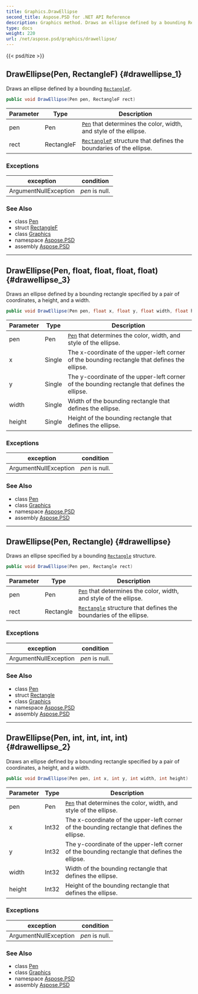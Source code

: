 ```yaml
---
title: Graphics.DrawEllipse
second_title: Aspose.PSD for .NET API Reference
description: Graphics method. Draws an ellipse defined by a bounding RectangleF
type: docs
weight: 220
url: /net/aspose.psd/graphics/drawellipse/
---
```

{{< psd/tize >}}
## DrawEllipse(Pen, RectangleF) {#drawellipse_1}

Draws an ellipse defined by a bounding [`RectangleF`](../../rectanglef/).

```csharp
public void DrawEllipse(Pen pen, RectangleF rect)
```

| Parameter | Type | Description |
| --- | --- | --- |
| pen | Pen | [`Pen`](../../pen/) that determines the color, width, and style of the ellipse. |
| rect | RectangleF | [`RectangleF`](../../rectanglef/) structure that defines the boundaries of the ellipse. |

### Exceptions

| exception | condition |
| --- | --- |
| ArgumentNullException | *pen* is null. |

### See Also

* class [Pen](../../pen/)
* struct [RectangleF](../../rectanglef/)
* class [Graphics](../)
* namespace [Aspose.PSD](../../../aspose.psd/)
* assembly [Aspose.PSD](../../../)

---

## DrawEllipse(Pen, float, float, float, float) {#drawellipse_3}

Draws an ellipse defined by a bounding rectangle specified by a pair of coordinates, a height, and a width.

```csharp
public void DrawEllipse(Pen pen, float x, float y, float width, float height)
```

| Parameter | Type | Description |
| --- | --- | --- |
| pen | Pen | [`Pen`](../../pen/) that determines the color, width, and style of the ellipse. |
| x | Single | The x-coordinate of the upper-left corner of the bounding rectangle that defines the ellipse. |
| y | Single | The y-coordinate of the upper-left corner of the bounding rectangle that defines the ellipse. |
| width | Single | Width of the bounding rectangle that defines the ellipse. |
| height | Single | Height of the bounding rectangle that defines the ellipse. |

### Exceptions

| exception | condition |
| --- | --- |
| ArgumentNullException | *pen* is null. |

### See Also

* class [Pen](../../pen/)
* class [Graphics](../)
* namespace [Aspose.PSD](../../../aspose.psd/)
* assembly [Aspose.PSD](../../../)

---

## DrawEllipse(Pen, Rectangle) {#drawellipse}

Draws an ellipse specified by a bounding [`Rectangle`](../../rectangle/) structure.

```csharp
public void DrawEllipse(Pen pen, Rectangle rect)
```

| Parameter | Type | Description |
| --- | --- | --- |
| pen | Pen | [`Pen`](../../pen/) that determines the color, width, and style of the ellipse. |
| rect | Rectangle | [`Rectangle`](../../rectangle/) structure that defines the boundaries of the ellipse. |

### Exceptions

| exception | condition |
| --- | --- |
| ArgumentNullException | *pen* is null. |

### See Also

* class [Pen](../../pen/)
* struct [Rectangle](../../rectangle/)
* class [Graphics](../)
* namespace [Aspose.PSD](../../../aspose.psd/)
* assembly [Aspose.PSD](../../../)

---

## DrawEllipse(Pen, int, int, int, int) {#drawellipse_2}

Draws an ellipse defined by a bounding rectangle specified by a pair of coordinates, a height, and a width.

```csharp
public void DrawEllipse(Pen pen, int x, int y, int width, int height)
```

| Parameter | Type | Description |
| --- | --- | --- |
| pen | Pen | [`Pen`](../../pen/) that determines the color, width, and style of the ellipse. |
| x | Int32 | The x-coordinate of the upper-left corner of the bounding rectangle that defines the ellipse. |
| y | Int32 | The y-coordinate of the upper-left corner of the bounding rectangle that defines the ellipse. |
| width | Int32 | Width of the bounding rectangle that defines the ellipse. |
| height | Int32 | Height of the bounding rectangle that defines the ellipse. |

### Exceptions

| exception | condition |
| --- | --- |
| ArgumentNullException | *pen* is null. |

### See Also

* class [Pen](../../pen/)
* class [Graphics](../)
* namespace [Aspose.PSD](../../../aspose.psd/)
* assembly [Aspose.PSD](../../../)


